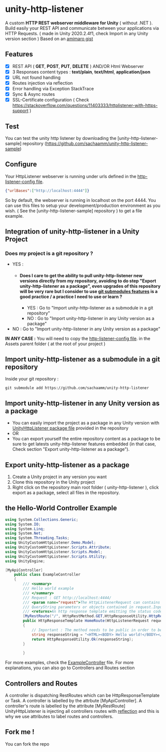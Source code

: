 # unity-http-listener
A custom **HTTP REST webserver middleware for Unity** ( without .NET ). Build easily your REST API and communicate between your applications via HTTP Requests. ( made in Unity 2020.2.4f1, check Import in any Unity version section )
Based on an [amimaro gist](https://gist.githubusercontent.com/amimaro/10e879ccb54b2cacae4b81abea455b10/raw/e582fdbabda477eaf691b6a962cfb246274cad50/UnityHttpListener.cs)

## Features 
- [x] REST API ( **GET**, **POST**, **PUT**, **DELETE** ) AND/OR  Html Webserver
- [x] 3 Responses content types : **text/plain**, **text/html**, **application/json**
- [x] URL not found handling
- [x] Routes injection via reflection
- [x] Error handling via Exception StackTrace 
- [x] Sync & Async routes
- [x] SSL-Certificate configuration ( Check https://stackoverflow.com/questions/11403333/httplistener-with-https-support )

## Test
You can test the unity http listener by downloading the [unity-http-listener-sample] repository (https://github.com/sachaamm/unity-http-listener-sample)


## Configure 
Your HttpListener webserver is running under urls defined in the [http-listener-config file](https://github.com/sachaamm/unity-http-listener-sample/blob/main/http-listener-config.json).
```json 
{"urlBases":["http://localhost:4444"]}
```

So by default, the webserver is running in localhost on the port 4444. You can use this files to setup your development/production environment as you wish.
( See the [unity-http-listener-sample] repository ) to get a file example.

## Integration of unity-http-listener in a Unity Project
### Does my project is a git repository ? 
 - YES : 
   - #### Does I care to get the ability to pull unity-http-listener new versions directly from my repository, avoiding to do step "Export unity-http-listener as a package", even upgrades of this repository will be very rare but I consider to use [git submodules features](https://git-scm.com/book/en/v2/Git-Tools-Submodules) is a good practice / a practice I need to use or learn ? 
     - YES : Go to "Import unity-http-listener as a submodule in a git repository"
     - NO : Go to "Import unity-http-listener in any Unity version as a package" 
 - NO : Go to "Import unity-http-listener in any Unity version as a package" 
  
**IN ANY CASE :**  You will need to copy the [http-listener-config file](https://github.com/sachaamm/unity-http-listener/blob/main/http-listener-config.json). in the Assets parent folder ( at the root of your project )

## Import unity-http-listener as a submodule in a git repository
Inside your git repository : 
```
git submodule add https://github.com/sachaamm/unity-http-listener
```


## Import unity-http-listener in any Unity version as a package
- You can easily import the project as a package in any Unity version with [UnityHttpListener package file](https://github.com/sachaamm/unity-http-listener/blob/main/UnityHttpListener.unitypackage) provided in the repository 
- OR 
- You can export yourself the entire repository content as a package to be sure to get latests unity-http-listener features embedded (in that case, Check section "Export unity-http-listener as a package"). 

## Export unity-http-listener as a package
 1. Create a Unity project in any version you want
 2. Clone this repository in the Unity project
 3. Right click on the repository main root folder ( unity-http-listener ), click export as a package, select all files in the repository.


## the Hello-World Controller Example 
```cs
using System.Collections.Generic;
using System.IO;
using System.Linq;
using System.Net;
using System.Threading.Tasks;
using UnityCustomHttpListener.Demo.Model;
using UnityCustomHttpListener.Scripts.Attribute;
using UnityCustomHttpListener.Scripts.Model;
using UnityCustomHttpListener.Scripts.Utility;
using UnityEngine;

[MyApiController]
    public class ExampleController
    {
        /// <summary>
        /// Hello world example
        /// </summary>
        /// Request : GET http://localhost:4444/
        /// <param name="request">The HttpListenerRequest can contains parameters, such as 
        /// QueryString parameters or objects contained in request.InputStream</param>
        /// <returns>An http response template emitting the status code 200</returns>
        [MyRestRoute("/", HttpRestMethod.GET,HttpResponseUtility.HttpResponseContentType.Html)]
        public HttpResponseTemplate HomeRoute(HttpListenerRequest request) 
        {
            // Important : The method needs to be public in order to be retrieved by reflection !!!
            string responseString = "<HTML><BODY> Hello world!</BODY></HTML>";
            return HttpResponseUtility.Ok(responseString);
        }
        
        }
```

For more examples, check the [ExampleController](https://github.com/sachaamm/unity-http-listener/blob/main/Assets/UnityCustomHttpListener/Demo/Controller/ExampleController.cs) file. For more explanations, you can also go to Controllers and Routes section



## Controllers and Routes
A controller is dispatching RestRoutes which can be HttpResponseTemplate or Task<HttpResponseTemplate>. A controller is labelled by the attrbute [MyApiController].
A controller's route is labelled by the attribute [MyRestRoute]
UnityHttpListener is injecting all controllers routes with [reflection](https://docs.microsoft.com/en-us/dotnet/csharp/programming-guide/concepts/reflection) and this is why we use attributes to label routes and controllers.

## Fork me !
You can fork the repo 
    

``````
